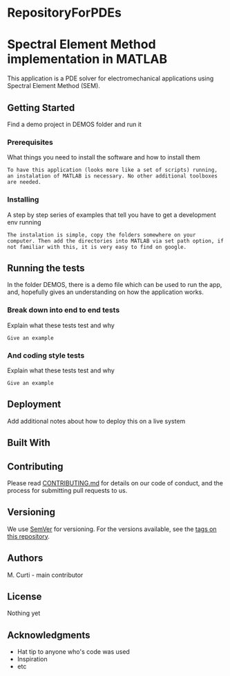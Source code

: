 # RepositoryForPDEs

# Spectral Element Method implementation in MATLAB

This application is a PDE solver for electromechanical applications using Spectral Element Method (SEM).

## Getting Started

Find a demo project in DEMOS folder and run it

### Prerequisites

What things you need to install the software and how to install them

```
To have this application (looks more like a set of scripts) running, an instalation of MATLAB is necessary. No other additional toolboxes are needed.
```

### Installing

A step by step series of examples that tell you have to get a development env running


```
The instalation is simple, copy the folders somewhere on your computer. Then add the directories into MATLAB via set path option, if not familiar with this, it is very easy to find on google.
```

## Running the tests

In the folder DEMOS, there is a demo file which can be used to run the app, and, hopefully gives an understanding on how the application works.

### Break down into end to end tests

Explain what these tests test and why

```
Give an example
```

### And coding style tests

Explain what these tests test and why

```
Give an example
```

## Deployment

Add additional notes about how to deploy this on a live system

## Built With




## Contributing

Please read [CONTRIBUTING.md](https://gist.github.com/PurpleBooth/b24679402957c63ec426) for details on our code of conduct, and the process for submitting pull requests to us.

## Versioning

We use [SemVer](http://semver.org/) for versioning. For the versions available, see the [tags on this repository](https://github.com/your/project/tags). 

## Authors

M. Curti - main contributor

## License


Nothing yet

## Acknowledgments

* Hat tip to anyone who's code was used
* Inspiration
* etc
